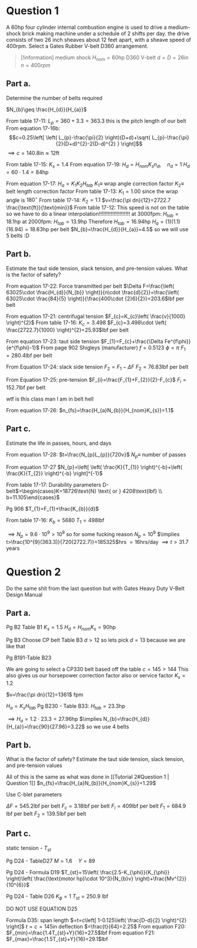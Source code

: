 # Question 1

A $60$hp four cylinder internal combustion engine is used to drive a medium-shock brick making machine under a schedule of 2 shifts per day. the drive consists of two $26$ inch sheaves about $12$ feet apart, with a sheave speed of $400$rpm. Select a Gates Rubber V-belt D360 arrangement.

>[!information]
>medium shock
>$H_{nom}=60$hp
>D360 V-belt
>$d=D=26$in
>$n=400rpm$

## Part a.

Determine the number of belts required

$N_{b}\geq \frac{H_{d}}{H_{a}}$

From table 17-11:  $L_{p}=360+3.3=363.3$ this is the pitch length of our belt
From equation 17-16b:  
$$c=0.25\left[ \left( L_{p}-\frac{\pi}{2} \right)(D+d)+\sqrt{ L_{p}-\frac{\pi}{2}(D+d)^{2}-2(D-d)^{2} } \right]$$
$\implies c=140.8\text{in}\approx 12$ft

From table 17-15:  $K_{s}=1.4$
From equation 17-19:  $H_{d}=H_{nom}K_{s}n_{d},\quad n_{d}=1$
$H_{d}=60\cdot 1.4=84$hp

From equation 17-17:  $H_{a}=K_{1}K_{2}H_{tab}$
$K_{1}\equiv$ wrap angle correction factor
$K_{2}\equiv$ belt length correction factor
From table 17-13:  $K_{1}=1.00$ since the  wrap angle is $180^{\circ}$
From table 17-14:  $K_{2}=1.1$
$v=\frac{\pi dn}{12}=2722.7 \frac{\text{ft}}{\text{min}}$
From table 17-12:
This speed is not on the table so we have to do a linear interpolation!!!!!!!!!!!!!!!!!!!!!
at $3000$fpm:  $H_{tab}=18.1$hp
at $2000$fpm:  $H_{tab}=13.9$hp
Therefore $H_{tab}=16.94$hp
$H_{a}=(1)(1.1)(16.94)=18.63$hp per belt
$N_{b}=\frac{H_{d}}{H_{a}}=4.5$ so we will use $5$ belts :D 

## Part b.

Estimate the taut side tension, slack tension, and pre-tension values. What is the factor of safety?

From equation 17-22:  Force transmitted per belt
$\Delta F=\frac{\left( 63025\cdot \frac{H_{d}}{N_{b}} \right)}{n\cdot \frac{d}{2}}=\frac{\left( 63025\cdot \frac{84}{5} \right)}{\frac{400\cdot {2}6}{2}}=203.6$lbf per belt

From equation 17-21:  centrifugal tension
$F_{c}=K_{c}\left( \frac{v}{1000} \right)^{2}$
From table 17-16:  $K_{c}=3.498$
$F_{c}=3.498\cdot \left( \frac{2722.7}{1000} \right)^{2}=25.93$lbf per belt

From equation 17-23:  taut side tension
$F_{1}=F_{c}+\frac{\Delta Fe^{f\phi}}{e^{f\phi}-1}$
From page 902 Shigleys (manufacturer) $f=0.5123$
$\phi=\pi$
$F_{1}=280.4$lbf per belt

From Equation 17-24: slack side tension
$F_{2}=F_{1}-\Delta F$
$F_{2}=76.83$lbf per belt

From Equation 17-25:  pre-tension
$F_{i}=\frac{F_{1}+F_{2}}{2}-F_{c}$
$F_{i}=152.7$lbf per belt

wtf is this class man I am in belt hell

From equation 17-26:  $n_{fs}=\frac{H_{a}N_{b}}{H_{nom}K_{s}}=1.1$


## Part c.

Estimate the life in passes, hours, and days

From equation 17-28:  $t=\frac{N_{p}L_{p}}{720v}$
$N_{p}\equiv$ number of passes

From equation 17-27
$N_{p}=\left[ \left( \frac{K}{T_{1}} \right)^{-b}+\left( \frac{K}{T_{2}} \right)^{-b} \right]^{-1}$

From table 17-17:  Durability parameters
D-belt$=\begin{cases}K=18726\text{N} \text{ or } 4208\text{lbf} \\ b=11.105\end{cases}$

Pg 906
$T_{1}=F_{1}+\frac{K_{b}}{d}$

From table 17-16:  $K_{b}=5680$
$T_{1}=498$lbf

$\implies N_{p}=9.6\cdot{1}0^{9}>10^{9}$ so for some fucking reason $N_{p}=10^{9}$
$\implies t>\frac{10^{9}(363.3)}{720(2722.7)}=185325$hrs $= 16$hrs/day
$\implies t>31.7$ years

# Question 2

Do the same shit from the last question but with Gates Heavy Duty V-Belt Design Manual

## Part a.
Pg B2
Table B1 $K_{s}=1.5$
$H_{d}=H_{nom}K_{s}=90$hp

Pg B3 Choose CP belt
Table B3 $d>12$ so lets pick $d=13$ because we are like that

Pg B191-Table B23

We are going to select a CP330 belt based off the table
$c=145>144$
This also gives us our horsepower correction factor also or service factor $K_{s}=1.2$

$v=\frac{\pi dn}{12}=1361$ fpm

$H_{a}=K_{s}H_{tab}$
Pg B230 - Table B33:  $H_{tab}=23.3$hp

$\implies H_{a}=1.2\cdot 23.3=27.96$hp
$\implies N_{b}=\frac{H_{d}}{H_{a}}=\frac{90}{27.96}=3.22$ so we use 4 belts


## Part b.

What is the factor of safety? Estimate the taut side tension, slack tension, and pre-tension values

All of this is the same as what was done in [[Tutorial 2#Question 1 | Question 1]]
$n_{fs}=\frac{H_{a}N_{b}}{H_{nom}K_{s}}=1.29$

Use C-blet parameters

$\Delta F=545.2$lbf per belt
$F_{c}=3.18$lbf per belt
$F_{i}=409$lbf per belt
$F_{1}=684.9$ lbf per belt
$F_{2}=139.5$lbf per belt

## Part c.

static tension - $T_{st}$

Pg D24 - TableD27
$M= 1.6\quad Y=89$

Pg D24 - Formula D19
$T_{st}=15\left( \frac{2.5-K_{\phi}}{K_{\phi}} \right)\left( \frac{\text{motor hp}\cdot 10^3}{N_{b}v} \right)+\frac{Mv^{2}}{10^{6}}$

Pg D24 - Table D26
$K_{\phi}=1$
$T_{st}=250.9$ lbf

DO NOT USE EQUATION D25

Formula D35:  span length $=t=c\left[ 1-0.125\left( \frac{D-d}{2} \right)^{2} \right]$
$t=c=145$in
deflection $=\frac{t}{64}=2.25$
From equation F20: $F_{min}=\frac{1.4T_{st}+Y}{16}=27.5$lbf
From equation F21: $F_{max}=\frac{1.5T_{st}+Y}{16}=29.1$lbf

